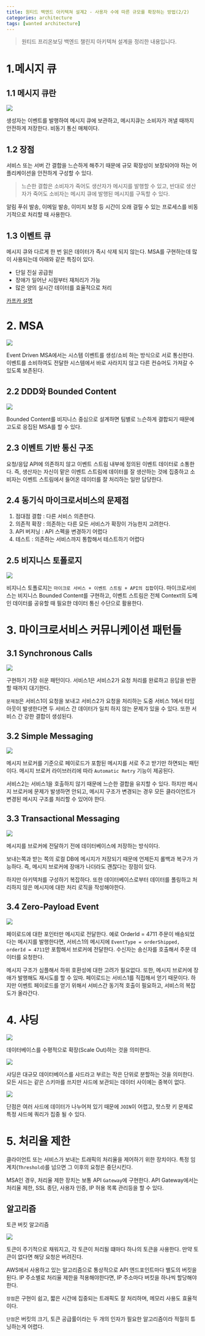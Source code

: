 ```yaml
---
title: 원티드 백엔드 아키텍쳐 설계2 - 사용자 수에 따른 규모를 확장하는 방법(2/2)
categories: architecture
tags: [wanted architecture]
---
```


> 원티드 프리온보딩 백엔드 챌린지 아키텍쳐 설계을 정리한 내용입니다.


# 1.메시지 큐
## 1.1 메시지 큐란
![](https://i.imgur.com/vpTqYEA.png)

생성자는 이벤트를 발행하여 메시지 큐에 보관하고, 메시지큐는 소비자가 꺼낼 때까지 안전하게 저장한다. 비동기 통신 매체이다.

## 1.2 장점
서비스 또는 서버 간 결합을 느슨하게 해주기 때문에 규모 확장성이 보장되어야 하는 어플리케이션을 안전하게 구성할 수 있다.
> 느슨한 결합은 소비자가 죽어도 생산자가 메시지를 발행할 수 있고, 반대로 생산자가 죽어도 소비자는 메시지 큐에 발행된 메시지를 구독할 수 있다.

알림 푸쉬 발송, 이메일 발송, 이미지 보정 등 시간이 오래 걸릴 수 있는 프로세스를 비동기적으로 처리할 때 사용한다.

## 1.3 이벤트 큐
메시지 큐와 다르게 한 번 읽은 데이터가 즉시 삭제 되지 않는다. MSA를 구현하는데 많이 사용되는데 아래와 같은 특징이 있다.
- 단일 진실 공급원
- 장애가 일어난 시점부터 재처리가 가능
- 많은 양의 실시간 데이터를 효율적으로 처리

[카프카 설명](https://tv.kakao.com/channel/3150758/cliplink/391419257)

# 2. MSA
![](https://i.imgur.com/GFDhvAC.png)

Event Driven MSA에서는 시스템 이벤트를 생성/소비 하는 방식으로 서로 통신한다. 이벤트를 소비하여도 전달한 시스템에서 바로 사라지지 않고 다른 컨슈머도 가져갈 수 있도록 보존된다.

## 2.2 DDD와 Bounded Content
![](https://i.imgur.com/LAmn4Zp.png)

Bounded Content를 비지니스 중심으로 설계하면 팀별로 느슨하게 결합되기 때문에 고도로 응집된 MSA를 할 수 있다.

## 2.3 이벤트 기반 통신 구조
요청/응답 API에 의존하지 않고 이벤트 스트림 내부에 정의된 이벤트 데이터로 소통한다. 즉, 생산자는 자신이 맡은 이벤트 스트림에 데이터를 잘 생산하는 것에 집중하고 소비자는 이벤트 스트림에서 들어온 데이터를 잘 처리하는 일만 담당한다.


## 2.4 동기식 마이크로서비스의 문제점
1. 점대점 결합 : 다른 서비스 의존한다.
2. 의존적 확장 : 의존하는 다른 모든 서비스가 확장이 가능한지 고려한다.
3. API 버저닝 : API 스펙을 변경하기 어렵다
4. 테스트 : 의존하는 서비스까지 통합해서 테스트하기 어렵다

## 2.5 비지니스 토폴로지
![](https://i.imgur.com/f6fAWkw.png)

비지니스 토폴로지는 `마이크로 서비스 + 이벤트 스트림 + API의 집합`이다. 마이크로서비스는 비지니스 Bounded Content를 구현하고, 이벤트 스트림은 전체 Context의 도메인 데이터를 공유할 때 필요한 데이터 통신 수단으로 활용한다.

# 3. 마이크로서비스 커뮤니케이션 패턴들
## 3.1 Synchronous Calls
![](https://i.imgur.com/vUVWRXl.png)

구현하기 가장 쉬운 패턴이다.
서비스1은 서비스2가 요청 처리를 완료하고 응답을 반환할 때까지 대기한다. 


`문제점`은 서비스1이 요청을 보내고 서비스2가 요청을 처리하는 도중 서비스 1에서 타임아웃이 발생한다면 두 서비스 간 데이터가 일치 하지 않는 문제가 있을 수 있다. 또한 서비스 간 강한 결합이 생성된다.

## 3.2 Simple Messaging
![](https://i.imgur.com/oaBpz68.png)

메시지 브로커를 기준으로 페이로드가 포함된 메시지를 서로 주고 받기만 하면되는 패턴이다. 메시지 브로커 라이브러리에 따라 `Automatic Retry` 기능이 제공된다.

서비스2는 서비스1을 호출하지 않기 때문에 느슨한 결합을 유지할 수 있다.
하지만 메시지 브로커에 문제가 발생하면 안되고, 메시지 구조가 변경되는 경우 모든 클라이언트가 변경된 메시지 구조를 처리할 수 있어야 한다.

## 3.3 Transactional Messaging
![](https://i.imgur.com/HyYbPgR.png)

메시지를 브로커에 전달하기 전에 데이터베이스에 저장하는 방식이다. 

보내는쪽과 받는 쪽의 로컬 DB에 메시지가 저장되기 때문에 언제든지 롤백과 복구가 가능하다. 즉, 메시지 브로커에 장애가 나더라도 괜찮다는 장점이 있다. 

하지만 아키텍처를 구성하기 복잡하다.  또한 데이터베이스로부터 데이터를 폴링하고 처리하지 않은 메시지에 대한 처리 로직을 작성해야한다.

## 3.4 Zero-Payload Event
![](https://i.imgur.com/L6J9FJw.png)

페이로드에 대한 포인터만 메시지로 전달한다. 
예로 OrderId = 4711 주문이 배송되었다는 메시지를 발행한다면, 서비스1의 메시지에 `EventType = orderShipped, orderId = 4711`만 포함해서 브로커에 전달한다. 수신자는 송신자를 호출해서 주문 데이터를 요청한다.

메시지 구조가 심플해서 하위 호환성에 대한 고려가 필요없다. 또한, 메시지 브로커에 장애가 발행해도 재시도를 할 수 있따. 페이로드는 서비스1를 직접해서 얻기 때문이다. 하지만 이벤트 페이로드를 얻기 위해서 서비스간 동기적 호출이 필요하고, 서비스의 복잡도가 올라간다.

# 4. 샤딩
![](https://i.imgur.com/Zn7KEeg.png)

데이터베이스를 수평적으로 확장(Scale Out)하는 것을 의미한다. 

![](https://i.imgur.com/kw7yJF5.png)

샤딩은 대규모 데이터베이스를 샤드라고 부르는 작은 단위로 분할하는 것을 의미한다. 모든 샤드는 같은 스키마를 쓰지만 샤드에 보관되는 데이터 사이에는 중복이 없다.


![](https://i.imgur.com/Rm0qE9u.png)

단점은 여러 사드에 데이터가 나누어져 있기 때문에 `JOIN`이 어렵고, 핫스팟 키 문제로 특정 샤드에 쿼리가 집중 될 수 있다.

# 5. 처리율 제한
클라이언트 또는 서비스가 보내는 트래픽의 처리율을 제어하기 위한 장치이다. 특정 임계치(`Threshold`)를 넘으면 그 이후의 요청은 중단시킨다.

MSA인 경우, 처리율 제한 장치는 보통 API `Gateway`에 구현한다. API Gateway에서는 처리율 제한, SSL 종단, 사용자 인증, IP 허용 목록 관리등을 할 수 있다.

## 알고리즘
토큰 버킷 알고리즘

![](https://i.imgur.com/IrXI6qh.png)


토큰이 주기적으로 채워지고, 각 토큰이 처리될 떄마다 하나의 토큰을 사용한다. 만약 토큰이 없다면 해당 요청은 버려진다.

AWS에서 사용하고 있는 알고리즘으로 통상적으로 API 엔드포인트마다 별도의 버킷을 뒨다. 
IP 주소별로 처리율 제한을 적용해야한다면, IP 주소마다 버킷을 하나씩 할당해야한다.

`장점`은 구현이 쉽고, 짧은 시간에 집중되는 트래픽도 잘 처리하며, 메모리 사용도 효율적이다.

`단점`은 버킷의 크기, 토큰 공급률이라는 두 개의 인자가 필요한 알고리즘이라 적절히 튜닝하는게 어렵다.